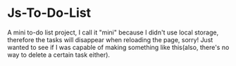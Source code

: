 # Js-To-Do-List
A mini to-do list project, I call it "mini" because I didn't use local storage, therefore the tasks will disappear when reloading the page, sorry! Just wanted to see if I was capable of making something like this(also, there's no way to delete a certain task either). 
